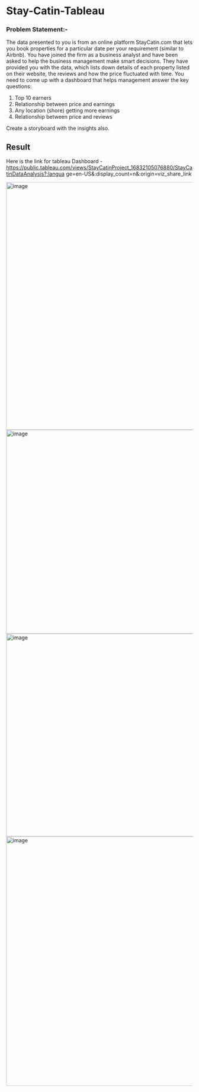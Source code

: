 # Stay-Catin-Tableau

### Problem Statement:-
The data presented to you is from an online platform StayCatin.com that lets
you book properties for a particular date per your requirement (similar to
Airbnb).
You have joined the firm as a business analyst and have been asked to help the
business management make smart decisions. They have provided you with the
data, which lists down details of each property listed on their website, the
reviews and how the price fluctuated with time.
You need to come up with a dashboard that helps management answer the key
questions:
1. Top 10 earners
2. Relationship between price and earnings
3. Any location (shore) getting more earnings
4. Relationship between price and reviews

Create a storyboard with the insights also.


## Result

Here is the link for tableau Dashboard - https://public.tableau.com/views/StayCatinProject_16832105076880/StayCatinDataAnalysis?:langua
ge=en-US&:display_count=n&:origin=viz_share_link

<img width="668" alt="image" src="https://github.com/Vaibhavmpandey/Stay-Catin-Tableau/assets/117555175/c897c5c5-29ee-47ba-a313-44fbb9dc716b">

<img width="550" alt="image" src="https://github.com/Vaibhavmpandey/Stay-Catin-Tableau/assets/117555175/3319df72-f667-4c04-ba86-64c18c97b842">

<img width="547" alt="image" src="https://github.com/Vaibhavmpandey/Stay-Catin-Tableau/assets/117555175/14784360-6dd6-4b9f-9366-92bc407bd55a">

<img width="673" alt="image" src="https://github.com/Vaibhavmpandey/Stay-Catin-Tableau/assets/117555175/4eecdd43-7a5c-4d40-ba63-13fa4ce7eca0">





